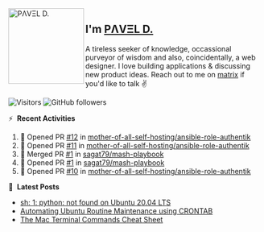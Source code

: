 <img align="left" width="150" height="150" alt="PΛVΞL D." src="https://res.cloudinary.com/dimov/image/upload/c_scale,w_150/v1674315300/logo_qxj2ir.png"/>

## I'm [PΛVΞL D.][homepage]

A tireless seeker of knowledge, occassional purveyor of wisdom and also, coincidentally, a web designer. I love building applications & discussing new product ideas. Reach out to me on [matrix][matrixto] if you'd like to talk ✌️



[homepage]: https://l.dimov.xyz/page?ref=github.com
[matrixto]: https://l.dimov.xyz/matrix?ref=github.com
[github]: https://l.dimov.xyz/github?ref=github.com
   
![Visitors](https://visitor-badge.laobi.icu/badge?page_id=sagat79.vistorsBadge)
![GitHub followers](https://img.shields.io/github/followers/sagat79?color=velvet&style=flat-square)

:zap: &nbsp;**Recent Activities**
  
<!--START_SECTION:activity-->
1. 💪 Opened PR [#12](https://github.com/mother-of-all-self-hosting/ansible-role-authentik/pull/12) in [mother-of-all-self-hosting/ansible-role-authentik](https://github.com/mother-of-all-self-hosting/ansible-role-authentik)
2. 💪 Opened PR [#11](https://github.com/mother-of-all-self-hosting/ansible-role-authentik/pull/11) in [mother-of-all-self-hosting/ansible-role-authentik](https://github.com/mother-of-all-self-hosting/ansible-role-authentik)
3. 🎉 Merged PR [#1](https://github.com/sagat79/mash-playbook/pull/1) in [sagat79/mash-playbook](https://github.com/sagat79/mash-playbook)
4. 💪 Opened PR [#1](https://github.com/sagat79/mash-playbook/pull/1) in [sagat79/mash-playbook](https://github.com/sagat79/mash-playbook)
5. 💪 Opened PR [#10](https://github.com/mother-of-all-self-hosting/ansible-role-authentik/pull/10) in [mother-of-all-self-hosting/ansible-role-authentik](https://github.com/mother-of-all-self-hosting/ansible-role-authentik)
<!--END_SECTION:activity-->

📑 &nbsp;**Latest Posts**

<!-- DIMOV-POST-LIST:START -->
- [sh: 1: python: not found on Ubuntu 20.04 LTS](https://www.dimov.xyz/sh-1-python-not-found/)
- [Automating Ubuntu Routine Maintenance using CRONTAB](https://www.dimov.xyz/automating-ubuntu-routine-maintenance-using-crontab/)
- [The Mac Terminal Commands Cheat Sheet](https://www.dimov.xyz/the-mac-terminal-commands-cheat-sheet/)
<!-- DIMOV-POST-LIST:END -->
